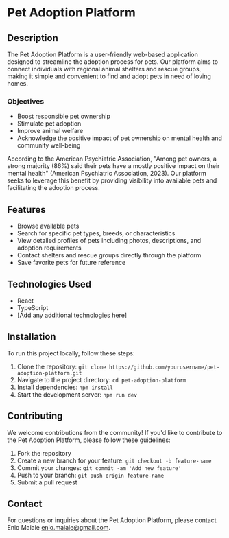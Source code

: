 # Pet Adoption Platform

## Description

The Pet Adoption Platform is a user-friendly web-based application designed to streamline the adoption process for pets. Our platform aims to connect individuals with regional animal shelters and rescue groups, making it simple and convenient to find and adopt pets in need of loving homes. 

### Objectives

- Boost responsible pet ownership
- Stimulate pet adoption
- Improve animal welfare
- Acknowledge the positive impact of pet ownership on mental health and community well-being

According to the American Psychiatric Association, "Among pet owners, a strong majority (86%) said their pets have a mostly positive impact on their mental health" (American Psychiatric Association, 2023). Our platform seeks to leverage this benefit by providing visibility into available pets and facilitating the adoption process.

## Features

- Browse available pets
- Search for specific pet types, breeds, or characteristics
- View detailed profiles of pets including photos, descriptions, and adoption requirements
- Contact shelters and rescue groups directly through the platform
- Save favorite pets for future reference

## Technologies Used

- React
- TypeScript
- [Add any additional technologies here]

## Installation

To run this project locally, follow these steps:

1. Clone the repository: `git clone https://github.com/yourusername/pet-adoption-platform.git`
2. Navigate to the project directory: `cd pet-adoption-platform`
3. Install dependencies: `npm install`
4. Start the development server: `npm run dev`

## Contributing

We welcome contributions from the community! If you'd like to contribute to the Pet Adoption Platform, please follow these guidelines:

1. Fork the repository
2. Create a new branch for your feature: `git checkout -b feature-name`
3. Commit your changes: `git commit -am 'Add new feature'`
4. Push to your branch: `git push origin feature-name`
5. Submit a pull request

## Contact

For questions or inquiries about the Pet Adoption Platform, please contact Enio Maiale enio.maiale@gmail.com.

